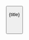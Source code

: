 
<div className={classNames('divButton', {isDarkMode})}>
      <button
        id='btn'
        className={classNames('button', {'active': isSuccess, 'dark': isDarkMode})}
      >
        <p id='btnText'>{title}</p>
        <div className='check-box'>
          <svg xmlns='http://www.w3.org/2000/svg' viewBox='0 0 50 50'>
            <path fill='transparent' d='M14.1 27.2l7.1 7.2 16.7-16.8' />
          </svg>
        </div>
      </button>
    </div>
